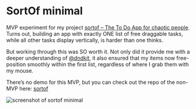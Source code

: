 # SortOf minimal

MVP experiment for my project [sortof – The To Do App for chaotic people](https://github.com/fraulueneburg/sortof). Turns out, building an app with exactly ONE list of free draggable tasks, while all other tasks display vertically, is harder than one thinks.

But working through this was SO worth it. Not only did it provide me with a deeper understanding of [@dndkit](https://github.com/clauderic/dnd-kit), it also ensured that my items now free-position smoothly within the first list, regardless of where I grab them with my mouse.

There’s no demo for this MVP, but you can check out the repo of the non-MVP here: [sortof](https://github.com/fraulueneburg/sortof)

![screenshot of sortof minimal](https://repository-images.githubusercontent.com/1001653501/479d4394-b268-4fb7-9961-97c9df24c68f)
